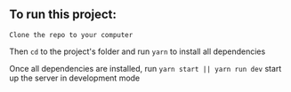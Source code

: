 ## To run this project:

```
Clone the repo to your computer
```

Then `cd` to the project's folder and run ``yarn`` to install all dependencies

Once all dependencies are installed, run ``yarn start || yarn run dev`` start up the server in development mode